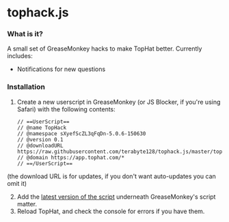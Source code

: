 # tophack.js

### What is it?

A small set of GreaseMonkey hacks to make TopHat better. Currently includes:
- Notifications for new questions

### Installation
1. Create a new userscript in GreaseMonkey (or JS Blocker, if you're using Safari) with the following contents:

    ```
    // ==UserScript==
    // @name TopHack
    // @namespace sXyefScZL3qFqDn-5.0.6-150630
    // @version 0.1
    // @downloadURL https://raw.githubusercontent.com/terabyte128/tophack.js/master/tophack.js
    // @domain https://app.tophat.com/*
    // ==/UserScript==
    ```

(the download URL is for updates, if you don't want auto-updates you can omit it)

2. Add the [latest version of the script](https://raw.githubusercontent.com/terabyte128/tophack.js/master/tophack.js) underneath GreaseMonkey's script matter.
3. Reload TopHat, and check the console for errors if you have them.
